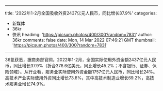 
---
title: '2022年1-2月全国吸收外资2437亿元人民币，同比增长37.9%'
categories: 
 - 新媒体
 - 36kr
 - 快讯
headimg: 'https://picsum.photos/400/300?random=7831'
author: 36kr
comments: false
date: Mon, 14 Mar 2022 07:46:21 GMT
thumbnail: 'https://picsum.photos/400/300?random=7831'
---

<div>   
36氪获悉，据商务部官网，2022年1-2月，全国实际使用外资金额2437亿元人民币，同比增长37.9%（折合378.6亿美元，同比增长45.2%；不含银行、证券、保险领域）。从行业看，服务业实际使用外资金额1757亿元人民币，同比增长24%。高技术产业实际使用外资同比增长73.8%，其中高技术制造业增长69.2%，高技术服务业增长74.9%。  
</div>
            